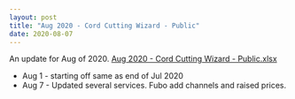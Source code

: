 ```yaml
---
layout: post
title: "Aug 2020 - Cord Cutting Wizard - Public"
date: 2020-08-07
---
```

<p>An update for Aug of 2020. <a href="/Aug 2020 - Cord Cutting Wizard - Public.xlsx">Aug 2020 - Cord Cutting Wizard - Public.xlsx</a>
  <p>
    <ul>
      <li>Aug 1 - starting off same as end of Jul 2020
      <li>Aug 7 - Updated several services. Fubo add channels and raised prices.
